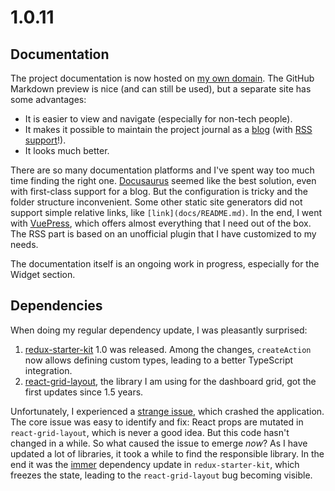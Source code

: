 # 1.0.11

## Documentation

The project documentation is now hosted on [my own domain](https://dashboard.darekkay.com/docs/). The GitHub Markdown preview is nice (and can still be used), but a separate site has some advantages:

- It is easier to view and navigate (especially for non-tech people).
- It makes it possible to maintain the project journal as a [blog](https://dashboard.darekkay.com/docs/blog/) (with [RSS support](https://dashboard.darekkay.com/docs/rss.xml)!).
- It looks much better.

There are so many documentation platforms and I've spent way too much time finding the right one. [Docusaurus](https://docusaurus.io/) seemed like the best solution, even with first-class support for a blog. But the configuration is tricky and the folder structure inconvenient. Some other static site generators did not support simple relative links, like `[link](docs/README.md)`. In the end, I went with [VuePress](https://vuepress.vuejs.org/), which offers almost everything that I need out of the box. The RSS part is based on an unofficial plugin that I have customized to my needs.

The documentation itself is an ongoing work in progress, especially for the Widget section.

## Dependencies

When doing my regular dependency update, I was pleasantly surprised:

1. [redux-starter-kit](https://github.com/reduxjs/redux-starter-kit) 1.0 was released. Among the changes, `createAction` now allows defining custom types, leading to a better TypeScript integration.
2. [react-grid-layout](https://github.com/STRML/react-grid-layout), the library I am using for the dashboard grid, got the first updates since 1.5 years.

Unfortunately, I experienced a [strange issue](https://github.com/STRML/react-grid-layout/issues/1063), which crashed the application. The core issue was easy to identify and fix: React props are mutated in `react-grid-layout`, which is never a good idea. But this code hasn't changed in a while. So what caused the issue to emerge _now_? As I have updated a lot of libraries, it took a while to find the responsible library. In the end it was the [immer](https://github.com/immerjs/immer) dependency update in `redux-starter-kit`, which freezes the state, leading to the `react-grid-layout` bug becoming visible.
